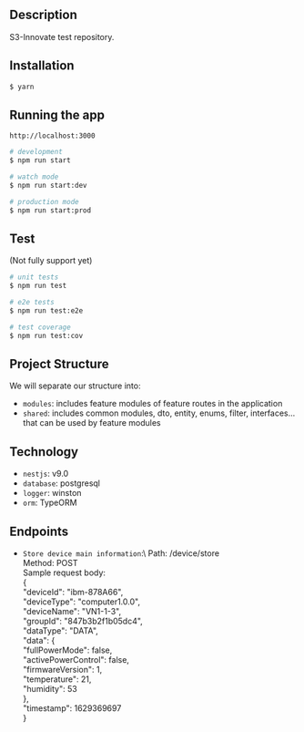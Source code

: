 ## Description

S3-Innovate test repository.

## Installation

```bash
$ yarn
```

## Running the app
`http://localhost:3000`
```bash
# development
$ npm run start

# watch mode
$ npm run start:dev

# production mode
$ npm run start:prod
```

## Test
(Not fully support yet)
```bash
# unit tests
$ npm run test

# e2e tests
$ npm run test:e2e

# test coverage
$ npm run test:cov
```
## Project Structure
We will separate our structure into:
- `modules`: includes feature modules of feature routes in the application
- `shared`: includes common modules, dto, entity, enums, filter, interfaces... that can be used by feature modules 

## Technology
- `nestjs`: v9.0
- `database`: postgresql
- `logger`: winston
- `orm`: TypeORM  

## Endpoints
- `Store device main information`:\ 
        Path: /device/store\
        Method: POST\
        Sample request body:\
        {\
        "deviceId": "ibm-878A66",\
        "deviceType": "computer1.0.0",\
        "deviceName": "VN1-1-3",\
        "groupId": "847b3b2f1b05dc4",\
        "dataType": "DATA",\
        "data": {\
        "fullPowerMode": false,\
        "activePowerControl": false,\
        "firmwareVersion": 1,\
        "temperature": 21,\
        "humidity": 53\
        },\
        "timestamp": 1629369697\
        }